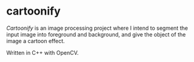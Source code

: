 # cartoonify

*Cartoonify* is an image processing project where I intend to segment the input
image into foreground and background, and give the object of the image a
cartoon effect.

Written in C++ with OpenCV.
